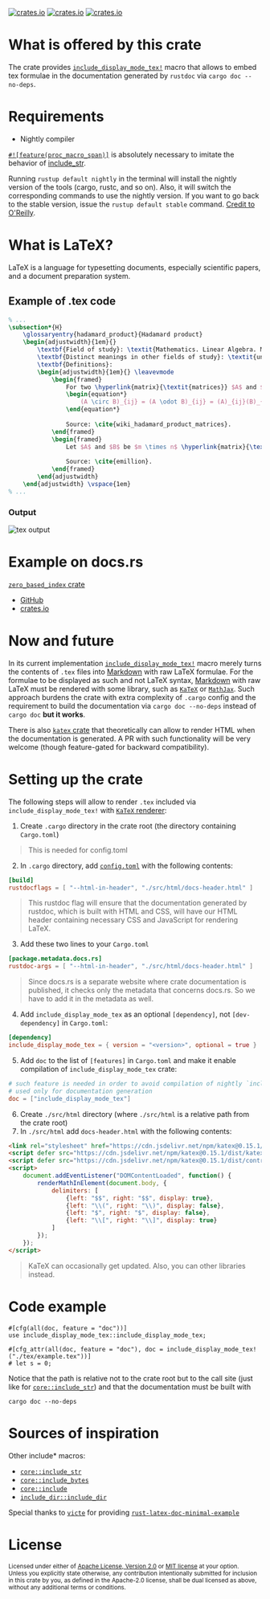 [![crates.io](https://img.shields.io/crates/v/include_display_mode_tex.svg)][`include_display_mode_tex`]
[![crates.io](https://img.shields.io/crates/d/include_display_mode_tex.svg)][`include_display_mode_tex`]
[![crates.io](https://img.shields.io/github/workflow/status/JohnScience/include_display_mode_tex/Rust)][`include_display_mode_tex`]

# What is offered by this crate

The crate provides [`include_display_mode_tex!`](https://docs.rs/include_display_mode_tex/latest/include_display_mode_tex/macro.include_display_mode_tex.html) macro that allows to embed tex formulae
in the documentation generated by `rustdoc` via `cargo doc --no-deps`.

# Requirements

* Nightly compiler

[`#![feature(proc_macro_span)]`](https://github.com/rust-lang/rust/issues/54725) is absolutely necessary
to imitate the behavior of [include_str](https://doc.rust-lang.org/core/macro.include_str.html).

Running `rustup default nightly` in the terminal will install the nightly version of the tools (cargo, rustc, and so on). Also, it will switch the corresponding commands to use the nightly version. If you want to go back to the stable version, issue the `rustup default stable` command. [Credit to O'Reilly](https://www.oreilly.com/library/view/rust-programming-by/9781788390637/e07dc768-de29-482e-804b-0274b4bef418.xhtml).

# What is LaTeX?

LaTeX is a language for typesetting documents, especially scientific papers, and a document preparation system.

## Example of .tex code

```tex
% ...
\subsection*{H}
	\glossaryentry{hadamard_product}{Hadamard product}
	\begin{adjustwidth}{1em}{}
		\textbf{Field of study}: \textit{Mathematics. Linear Algebra. Matrix theory.} \\
		\textbf{Distinct meanings in other fields of study}: \textit{unspecified.} \\
		\textbf{Definitions}:
		\begin{adjustwidth}{1em}{} \leavevmode
			\begin{framed}
				For two \hyperlink{matrix}{\textit{matrices}} $A$ and $B$ of the same \hyperlink{dimension_of_matrix}{\textit{dimension}} $m \times n$, the \beingdefined{Hadamard product} $A \circ B$ (or $A \odot B$) is a \hyperlink{matrix}{\textit{matrix}} of the same \hyperlink{dimension_of_matrix}{\textit{dimension}} as the operands, with elements given by
				\begin{equation*}
					(A \circ B)_{ij} = (A \odot B)_{ij} = (A)_{ij}(B)_{ij}.
				\end{equation*}
				
				Source: \cite{wiki_hadamard_product_matrices}.
			\end{framed}
			\begin{framed}
				Let $A$ and $B$ be $m \times n$ \hyperlink{matrix}{\textit{matrices}} with entries in $C$. The \beingdefined{Hadamard product} is defined by $[A \circ B]_{ij}=[A]_{ij}[B]_{ij}$ for all $1 \leq i \leq m$, $1 \leq j \leq n$. \\ \vspace{1em}
				
				Source: \cite{emillion}.
			\end{framed}
		\end{adjustwidth}
	\end{adjustwidth} \vspace{1em}
% ...
```

### Output

![tex output](https://i.imgur.com/xptzo3h.jpg)

# Example on docs.rs

[`zero_based_index` crate](https://docs.rs/zero_based_index/latest/zero_based_index/struct.ZBI.html)

* [GitHub](https://github.com/JohnScience/zero_based_index)
* [crates.io](https://crates.io/crates/zero_based_index)

# Now and future

In its current implementation [`include_display_mode_tex!`](https://docs.rs/include_display_mode_tex/latest/include_display_mode_tex/macro.include_display_mode_tex.html) macro merely turns
the contents of `.tex` files into [Markdown](https://en.wikipedia.org/wiki/Markdown) with raw LaTeX formulae. For the formulae to be displayed as such and not LaTeX syntax, [Markdown](https://en.wikipedia.org/wiki/Markdown) with raw LaTeX must be rendered with some library, such as
[`KaTeX`](https://katex.org/docs/autorender.html) or
[`MathJax`](http://docs.mathjax.org/en/latest/web/configuration.html). Such approach burdens the crate
with extra complexity of `.cargo` config and the requirement to build the documentation via 
`cargo doc --no-deps` instead of `cargo doc` **but it works**.

There is also [`katex` crate](https://docs.rs/katex/latest/katex/) that theoretically can allow
to render HTML when the documentation is generated. A PR with such functionality will be very
welcome (though feature-gated for backward compatibility).

# Setting up the crate

The following steps will allow to render `.tex` included via `include_display_mode_tex!`
with [`KaTeX` renderer](https://katex.org/docs/autorender.html):

1. Create `.cargo` directory in the crate root (the directory containing `Cargo.toml`)
> This is needed for config.toml
2. In `.cargo` directory, add [`config.toml`](https://doc.rust-lang.org/cargo/reference/config.html)
with the following contents:
```toml
[build]
rustdocflags = [ "--html-in-header", "./src/html/docs-header.html" ]
```
> This rustdoc flag will ensure that the documentation generated by rustdoc, which is built with HTML and CSS, will have our HTML header containing necessary CSS and JavaScript for rendering LaTeX.
3. Add these two lines to your `Cargo.toml`
```toml
[package.metadata.docs.rs]
rustdoc-args = [ "--html-in-header", "./src/html/docs-header.html" ]
```
> Since docs.rs is a separate website where crate documentation is published, it checks only the metadata that concerns docs.rs. So we have to add it in the metadata as well.
4. Add `include_display_mode_tex` as an optional `[dependency]`, not `[dev-dependency]` in `Cargo.toml`:
```toml
[dependency]
include_display_mode_tex = { version = "<version>", optional = true }
```
5. Add `doc` to the list of `[features]` in `Cargo.toml` and make it enable compilation of `include_display_mode_tex` crate:
```toml
# such feature is needed in order to avoid compilation of nightly `include_display_mode_tex` which is
# used only for documentation generation
doc = ["include_display_mode_tex"]
```
6. Create `./src/html` directory (where `./src/html` is a relative path from the crate root)
7. In `./src/html` add `docs-header.html` with the following contents:
```html
<link rel="stylesheet" href="https://cdn.jsdelivr.net/npm/katex@0.15.1/dist/katex.min.css" integrity="sha384-R4558gYOUz8mP9YWpZJjofhk+zx0AS11p36HnD2ZKj/6JR5z27gSSULCNHIRReVs" crossorigin="anonymous">
<script defer src="https://cdn.jsdelivr.net/npm/katex@0.15.1/dist/katex.min.js" integrity="sha384-z1fJDqw8ZApjGO3/unPWUPsIymfsJmyrDVWC8Tv/a1HeOtGmkwNd/7xUS0Xcnvsx" crossorigin="anonymous"></script>
<script defer src="https://cdn.jsdelivr.net/npm/katex@0.15.1/dist/contrib/auto-render.min.js" integrity="sha384-+XBljXPPiv+OzfbB3cVmLHf4hdUFHlWNZN5spNQ7rmHTXpd7WvJum6fIACpNNfIR" crossorigin="anonymous"></script>
<script>
    document.addEventListener("DOMContentLoaded", function() {
        renderMathInElement(document.body, {
            delimiters: [
                {left: "$$", right: "$$", display: true},
                {left: "\\(", right: "\\)", display: false},
                {left: "$", right: "$", display: false},
                {left: "\\[", right: "\\]", display: true}
            ]
        });
    });
</script>
```
> KaTeX can occasionally get updated. Also, you can other libraries instead.

# Code example
```no_run
#[cfg(all(doc, feature = "doc"))]
use include_display_mode_tex::include_display_mode_tex;

#[cfg_attr(all(doc, feature = "doc"), doc = include_display_mode_tex!("./tex/example.tex"))]
# let s = 0;
```

Notice that the path is relative not to the crate root but to the call site (just like
for [`core::include_str`](https://doc.rust-lang.org/core/macro.include_str.html)) and that
the documentation must be built with 
```text
cargo doc --no-deps
```

# Sources of inspiration
Other include\* macros:
* [`core::include_str`](https://doc.rust-lang.org/core/macro.include_str.html)
* [`core::include_bytes`](https://doc.rust-lang.org/core/macro.include_bytes.html)
* [`core::include`](https://doc.rust-lang.org/core/macro.include.html)
* [`include_dir::include_dir`](https://crates.io/crates/include_dir)

Special thanks to [`victe`](https://github.com/victe) for providing 
[`rust-latex-doc-minimal-example`](https://github.com/victe/rust-latex-doc-minimal-example)

[`include_display_mode_tex`]: https://crates.io/crates/include_display_mode_tex

# License

<sup>
Licensed under either of <a href="LICENSE-APACHE">Apache License, Version
2.0</a> or <a href="LICENSE-MIT">MIT license</a> at your option.
</sup>

<br>

<sub>
Unless you explicitly state otherwise, any contribution intentionally submitted
for inclusion in this crate by you, as defined in the Apache-2.0 license, shall
be dual licensed as above, without any additional terms or conditions.
</sub>
